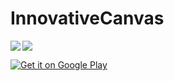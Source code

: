# InnovativeCanvas

<img align="left" src="https://1.bp.blogspot.com/-O_T-eJDwu4Y/XqPVJDoAVKI/AAAAAAAABz0/DgV7G_Co9pgF8LoYJHtzkdUc2o0vPffGwCLcBGAsYHQ/s320/Screenshot_20200425-113324.png" />
                                                                                                                                 
<img align="top" src="https://2.bp.blogspot.com/-mC4vrVeBju0/XqPVJGT60pI/AAAAAAAABz4/mKzqLSNi0sE1Hb822vp4vEXBkmgEWzt1gCLcBGAsYHQ/s320/Screenshot_20200425-112709.png" />



<a href='https://play.google.com/store/apps/details?id=com.innovative.canvas&pcampaignid=pcampaignidMKT-Other-global-all-co-prtnr-py-PartBadge-Mar2515-1'><img alt='Get it on Google Play' src='https://play.google.com/intl/en_us/badges/static/images/badges/en_badge_web_generic.png'/></a>
